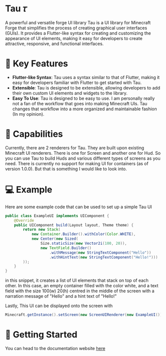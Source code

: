 # Tau 𝜏
A powerful and versatile forge UI library
Tau is a UI library for Minecraft Forge that simplifies the process of creating graphical user interfaces (GUIs). It provides a Flutter-like syntax for creating and customizing the appearance of UI elements, making it easy for developers to create attractive, responsive, and functional interfaces.


# 🔑 Key Features
- **Flutter-like Syntax**: Tau uses a syntax similar to that of Flutter, making it easy for developers familiar with Flutter to get started with Tau.
- **Extensible**: Tau is designed to be extensible, allowing developers to add their own custom UI elements and widgets to the library.
- **Easy To Use**: Tau is designed to be easy to use. I am personally really not a fan of the workflow that goes into making Minecraft UIs. Tau changes that workflow into a more organized and maintainable fashion (In my opinion).


# 💪 Capabilities
Currently, there are 2 renderers for Tau. They are built upon existing Minecraft UI renderers. There is one for Screen and another one for Hud. So you can use Tau to build Huds and various different types of screens as you need. There is currently no support for making UI for containers (as of version 1.0.0). But that is something I would like to look into.

# 💻 Example
Here are some example code that can be used to set up a simple Tau UI
```java
public class ExampleUI implements UIComponent {
    @Override
    public UIComponent build(Layout layout, Theme theme) {
        return new Stack(
            new Container.Builder().withColor(Color.WHITE),
            new Center(new Sized(
                Size.staticSize(new Vector2i(100, 20)),
                new TextField.Builder()
                    .withMessage(new StringTextComponent("Hello"))
                    .withHintText(new StringTextComponent("Hello!")))
        ));
    }
}
```

in this snippet, it creates a list of UI elements that stack on top of each other. In this case, an empty container filled with the color white, and a text field with the size 100(w) 20(h) centred in the middle of the screen with a narration message of "Hello" and a hint text of "Hello!"

Lastly, This UI can be displayed onto the screen with 
```java
Minecraft.getInstance().setScreen(new ScreenUIRenderer(new ExampleUI()));
```

# 🚀 Getting Started
You can head to the documentation website [here](https://mc-tau-ui.github.io/)
